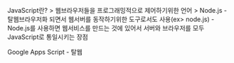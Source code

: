 JavaScript란?
    > 웹브라우저들을 프로그래밍적으로 제어하기위한 언어
    > Node.js
        - 탈웹브라우저화 되면서 웹서버를 동작하기위한 도구로서도 사용(ex> node.js)
        - Node.js를 사용하면 웹서비스를 만드는 것에 있어서 서버와 브라우저를 모두 JavaScript로 통일시키는 장점

Google Apps Script
    - 탈웹